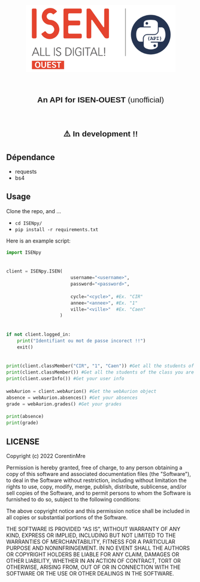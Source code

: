 <p align="center"><img width="400" alt="Morpion" src="images/icon.jpg"></a></p>

<br/>


<h2 style="font-family: sans-serif; font-weight: normal;" align="center"><strong>An API for ISEN-OUEST</strong> (unofficial)</h2>


<br/>

<h2 style="font-family: sans-serif; font-weight: normal;" align="center"><strong>⚠️ In development !!</strong></h2>

## Dépendance

- requests
- bs4

## Usage

Clone the repo, and ...

- `cd ISENpy/`
- `pip install -r requirements.txt`

Here is an example script:

```python
import ISENpy


client = ISENpy.ISEN(
                        username="<username>", 
                        password="<password>",

                        cycle="<cycle>", #Ex. "CIR" 
                        annee="<annee>", #Ex. "1" 
                        ville="<ville>"  #Ex. "Caen"
                    )


if not client.logged_in:
    print("Identifiant ou mot de passe incorect !!")
    exit()


print(client.classMember("CIR", "1", "Caen")) #Get all the students of the class CIR1 Caen
print(client.classMember()) #Get all the students of the class you are in
print(client.userInfo()) #Get your user info

webAurion = client.webAurion() #Get the webAurion object
absence = webAurion.absences() #Get your absences
grade = webAurion.grades() #Get your grades

print(absence)
print(grade)
```


## LICENSE

Copyright (c) 2022 CorentinMre

Permission is hereby granted, free of charge, to any person obtaining a copy
of this software and associated documentation files (the "Software"), to deal
in the Software without restriction, including without limitation the rights
to use, copy, modify, merge, publish, distribute, sublicense, and/or sell
copies of the Software, and to permit persons to whom the Software is
furnished to do so, subject to the following conditions:

The above copyright notice and this permission notice shall be included in all
copies or substantial portions of the Software.

THE SOFTWARE IS PROVIDED "AS IS", WITHOUT WARRANTY OF ANY KIND, EXPRESS OR
IMPLIED, INCLUDING BUT NOT LIMITED TO THE WARRANTIES OF MERCHANTABILITY,
FITNESS FOR A PARTICULAR PURPOSE AND NONINFRINGEMENT. IN NO EVENT SHALL THE
AUTHORS OR COPYRIGHT HOLDERS BE LIABLE FOR ANY CLAIM, DAMAGES OR OTHER
LIABILITY, WHETHER IN AN ACTION OF CONTRACT, TORT OR OTHERWISE, ARISING FROM,
OUT OF OR IN CONNECTION WITH THE SOFTWARE OR THE USE OR OTHER DEALINGS IN THE
SOFTWARE.
